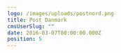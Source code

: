 ```yaml
---
logo: /images/uploads/postnord.png
title: Post Danmark
cmsUserSlug: ""
date: 2016-03-07T00:00:00.000Z
position: 5
---
```


